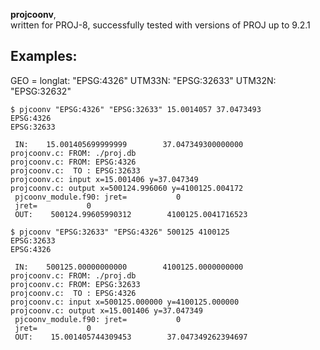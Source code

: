 **projcoonv**,  
written for PROJ-8, successfully tested with versions of PROJ up to 9.2.1

## Examples:

GEO = longlat: "EPSG:4326"
UTM33N:  "EPSG:32633"
UTM32N:  "EPSG:32632"

```
$ pjcoonv "EPSG:4326" "EPSG:32633" 15.0014057 37.0473493
EPSG:4326
EPSG:32633
 
 IN:    15.001405699999999        37.047349300000000     
projcoonv.c: FROM: ./proj.db
projcoonv.c: FROM: EPSG:4326
projcoonv.c:  TO : EPSG:32633
projcoonv.c: input x=15.001406 y=37.047349
projcoonv.c: output x=500124.996060 y=4100125.004172
 pjcoonv_module.f90: jret=           0
 jret=           0
 OUT:    500124.99605990312        4100125.0041716523 
```

```
$ pjcoonv "EPSG:32633" "EPSG:4326" 500125 4100125
EPSG:32633
EPSG:4326
 
 IN:    500125.00000000000        4100125.0000000000     
projcoonv.c: FROM: ./proj.db
projcoonv.c: FROM: EPSG:32633
projcoonv.c:  TO : EPSG:4326
projcoonv.c: input x=500125.000000 y=4100125.000000
projcoonv.c: output x=15.001406 y=37.047349
 pjcoonv_module.f90: jret=           0
 jret=           0
 OUT:    15.001405744309453        37.047349262394697     
```


